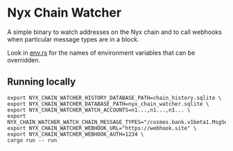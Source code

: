 # Nyx Chain Watcher

A simple binary to watch addresses on the Nyx chain and to call webhooks when particular message types are in a block.

Look in [env.rs](./src/env.rs) for the names of environment variables that can be overridden.

## Running locally

```
export NYX_CHAIN_WATCHER_HISTORY_DATABASE_PATH=chain_history.sqlite \
export NYX_CHAIN_WATCHER_DATABASE_PATH=nyx_chain_watcher.sqlite \
export NYX_CHAIN_WATCHER_WATCH_ACCOUNTS=n1...,n1...,n1... \
export NYX_CHAIN_WATCHER_WATCH_CHAIN_MESSAGE_TYPES="/cosmos.bank.v1beta1.MsgSend,/ibc.applications.transfer.v1.MsgTransfer"
export NYX_CHAIN_WATCHER_WEBHOOK_URL="https://webhook.site" \
export NYX_CHAIN_WATCHER_WEBHOOK_AUTH=1234 \
cargo run -- run
```


